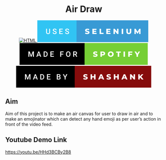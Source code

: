 <h1 align="center">
<!--   <a href="https://github.com/umangraval/Smart-Checkout"><img src="./brand_assets/banner.png" width=600 alt="Smart-Checkout"></a> -->
  Air Draw
</h1>



<p align="center">

  <a href="">
    <img src="https://forthebadge.com/images/badges/made-with-python.svg"
         alt="HTML">
  </a>
  <a href="">
    <img src="https://github.com/shanky1947/Automation-in-Spotify/blob/master/badges/uses-selenium.svg"
         alt="CSS">
  </a>
  <a href="">
    <img src="https://github.com/shanky1947/Automation-in-Spotify/blob/master/badges/made-for-spotify.svg"
         alt="Git">
  </a>
    <a href="">
    <img src="https://github.com/shanky1947/Automation-in-Spotify/blob/master/badges/made-by-shashank.svg"
         alt="Javascript">
  </a>
</p>

## Aim
Aim of this project is to make an air canvas for user to draw in air and to make an emojinator which can detect any hand emoji as per user’s action in front of the video feed.

## Youtube Demo Link
https://youtu.be/HHd3BCBy2B8
